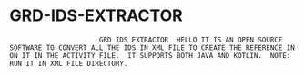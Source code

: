 # GRD-IDS-EXTRACTOR
                          GRD IDS EXTRACTOR  HELLO IT IS AN OPEN SOURCE SOFTWARE TO CONVERT ALL THE IDS IN XML FILE TO CREATE THE REFERENCE IN ON IT IN THE ACTIVITY FILE.  IT SUPPORTS BOTH JAVA AND KOTLIN.  NOTE: RUN IT IN XML FILE DIRECTORY.
